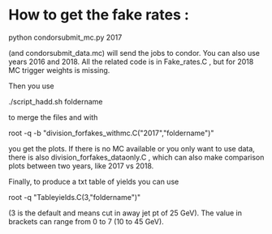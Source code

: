
# How to get the fake rates : 

  python condorsubmit_mc.py 2017

(and condorsubmit_data.mc) will send the jobs to condor. You can also use years 2016 and 2018. All the related code is in Fake_rates.C , but for 2018 MC trigger weights is missing.

Then you use

  ./script_hadd.sh foldername
  
to merge the files and with 

  root -q -b "division_forfakes_withmc.C(\"2017\",\"foldername\")"

you get the plots. 
If there is no MC available or you only want to use data, there is also division_forfakes_dataonly.C , which can also make comparison plots between two years, like 2017 vs 2018.

Finally, to produce a txt table of yields you can use

  root -q "Tableyields.C(3,\"foldername\")"

(3 is the default and means cut in away jet pt of 25 GeV).  The value in brackets can range from 0 to 7 (10 to 45 GeV).

